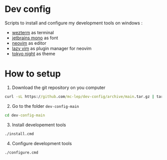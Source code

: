 # Dev config

Scripts to install and configure my development tools on windows :
 - [wezterm](https://wezterm.org/) as terminal
 - [jetbrains mono](https://www.programmingfonts.org/#jetbrainsmono) as font
 - [neovim](https://neovim.io/) as editor
 - [lazy vim](https://github.com/folke/lazy.nvim) as plugin manager for neovim
 - [tokyo night](https://github.com/folke/tokyonight.nvim?tab=readme-ov-file) as theme
 
# How to setup

1. Download the git repository on you computer

```cmd
curl -sL https://github.com/mc-lep/dev-config/archive/main.tar.gz | tar xz
```

2. Go to the folder `dev-config-main`

```cmd
cd dev-config-main
```

3. Install developement tools

```cmd
./install.cmd
```

4. Configure development tools

```cmd
./configure.cmd
```
